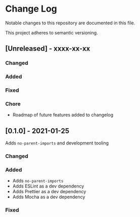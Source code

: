 # Change Log

Notable changes to this repository are documented in this file.

This project adheres to semantic versioning.

## [Unreleased] - xxxx-xx-xx

### Changed

### Added

### Fixed

### Chore

- Roadmap of future features added to changelog

## [0.1.0] - 2021-01-25

Adds `no-parent-imports` and development tooling

### Changed

### Added

- Adds `no-parent-imports`
- Adds ESLint as a dev dependency
- Adds Prettier as a dev dependency
- Adds Mocha as a dev dependency

### Fixed
